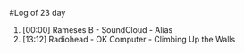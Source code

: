 #Log of 23 day

1. [00:00] Rameses B - SoundCloud - Alias
1. [13:12] Radiohead - OK Computer - Climbing Up the Walls
